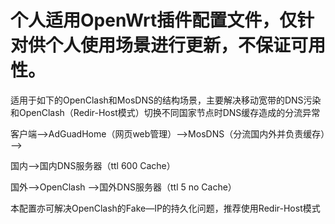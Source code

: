 # 个人适用OpenWrt插件配置文件，仅针对供个人使用场景进行更新，不保证可用性。

适用于如下的OpenClash和MosDNS的结构场景，主要解决移动宽带的DNS污染和OpenClash（Redir-Host模式）切换不同国家节点时DNS缓存造成的分流异常


客户端—>AdGuadHome（网页web管理）—>MosDNS（分流国内外并负责缓存）—>
        
国内—>国内DNS服务器（ttl 600 Cache）

国外—>OpenClash —>国外DNS服务器（ttl 5 no Cache）
              
本配置亦可解决OpenClash的Fake—IP的持久化问题，推荐使用Redir-Host模式
